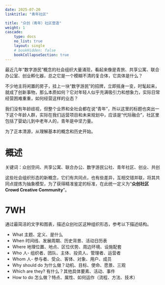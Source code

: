 ```yaml
---
date: 2025-07-20
linktitle: "青年社区"

title: "众创（青年）社区营造"
weight: 1
cascade:
    type: docs
    no_list: true
    layout: single
    # bookHidden: false
    bookCollapseSection: true  
---
```



最近几年“数字游民”概念的社会组织大量涌现，看起来像是青旅、共享公寓、联合办公室、创业孵化器，总之它是一个模糊不清的复合体，它具体是什么？

不少地主将闲置的房子，挂上一块“数字游民”的招牌，立即摇身一变，时髦起来，就成了创新事物，那么本质如何？它对年轻人似乎充满吸引力和想象力，实际日常经营困难重重，如何经营这样的业态？

我们没有年龄歧视，但整个业界和全社会都在说“青年”，所以这里的标题也突出一下这个年龄人群，实际在我们运营项目和未来规划中，应该是“代际融合”，社区里包括了婴幼儿到中老年人的，青年是中坚力量。

为了正本清源，从理解基本的概念和历史开始。

# 概述

关键词：众创空间、共享公寓、联合办公、数字游民公社、青年社区、创业、共创

这些社会组织形态的新概念，它们有共同点，也有些差异，互相交错并联，将其共同点提炼为抽象模型，为了获得精准鉴定的标准，在此统一定义为“**众创社区 Crowd Creative Community**”。


# 7WH

通过最简洁的文字和图表，描述众创社区这种组织形态，参考以下描述结构。

   - What 主题、定义、是什么  
   - When 时间线、发展周期、历史背景、活动日历表  
   - Where 地理位置、地点、区位优势、周边环境、设施配套  
   - Who 人- 组织者、团队、主体、投资人、管理者、运营者  
   - Whom 人- 参与者、受众、客体、对象、用户、成员  
   - Why should do 为什么做？动机、目标、使命、愿景、三观  
   - Which are they? 有什么？其他具体要素、活动、事件
   - How to do 怎么做？特点、属性、如何运作（流程、方法、技术）    

